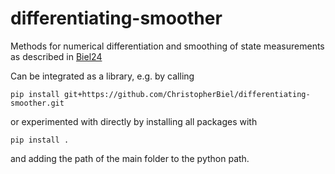 # differentiating-smoother
Methods for numerical differentiation and smoothing of state measurements as described in [Biel24](LINK)

Can be integrated as a library, e.g. by calling
```
pip install git+https://github.com/ChristopherBiel/differentiating-smoother.git
```

or experimented with directly by installing all packages with
```
pip install .
```
and adding the path of the main folder to the python path.
